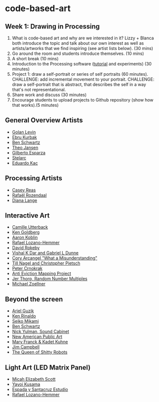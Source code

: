 # code-based-art

## Week 1: Drawing in Processing

1. What is code-based art and why are we interested in it? Lizzy + Blanca both introduce the topic and talk about our own interest as well as artists/artworks that we find inspiring (see artist lists below). (30 mins)
2. Go around the room and students introduce themselves. (10 mins)
3. A short break (10 mins)
4. Introduction to the Processing software ([tutorial](https://www.raspberrypi.org/learning/introduction-to-processing/worksheet/) and experiments) (30 minutes)
5. Project 1: draw a self-portrait or series of self portraits (60 minutes).
 CHALLENGE: add incremental movement to your portrait.
 CHALLENGE: draw a self-portrait that is abstract, that describes the self in a way that's not representational.   
 6. Share work and discuss (30 minutes) 
 7. Encourage students to upload projects to Github repository (show how that works).(5 minutes)


 ## General Overview Artists
* [Golan Levin](http://www.flong.com)
* [Ebru Kurbak](http://ebrukurbak.net/white-shadow/)
* [Ben Schwartz](http://www.benschwartz.co/wikileaks-archive-project)
* [Theo Jansen](http://www.strandbeest.com)
* [Gilberto Esparza](http://www.parasitosurbanos.com/parasitos/proyecto.html)
* [Stelarc](http://stelarc.org/?catID=20247)
* [Eduardo Kac](http://www.ekac.org)

 ## Processing Artists
* [Casey Reas](http://reas.com)
* [Rafaël Rozendaal](http://www.newrafael.com/websites/)
* [Diana Lange](http://butdoesitfloat.com/My-job-is-to-make-images-and-leave-the-decision-making-and-conclusion)

 ## Interactive Art
* [Camille Utterback](http://camilleutterback.com/)
* [Ken Goldberg](https://boomcalifornia.com/2015/08/18/bloom/)
* [Aaron Koblin](http://www.aaronkoblin.com/work/thesheepmarket/)
* [Rafael Lozano-Hemmer](http://www.lozano-hemmer.com)
* [David Rokeby](http://www.davidrokeby.com/nchant.html)
* [Vishal K Dar and Gabriel L Dunne](https://vimeo.com/38492062)
* [Cory Arcangel "What a Misunderstanding"](http://www.what-a-misunderstanding.com/)
* [Till Nagel and Christopher Pietsch](https://uclab.fh-potsdam.de/cf/)
* [Peter Crnokrak](http://www.petercrnokrak.com)
* [Anti Eviction Mapping Project](http://www.antievictionmap.com/)
* [Jer Thorp, Random Number Multiples](http://blog.blprnt.com/blog/blprnt/random-number-multiples)
* [Michael Zoellner](http://i.document.m05.de/2013/05/23/joy-divisions-unknown-pleasures-printed-in-3d/)

 ## Beyond the screen
* [Ariel Guzik](https://vimeo.com/user8136071)
* [Ken Rinaldo](http://www.kenrinaldo.com)
* [Seiko Mikami](http://special.ycam.jp/doc/work/index_en.html)
* [Ben Schwartz](http://www.benschwartz.co/wikileaks-archive-project)
* [Nick Yulman, Sound Cabinet](http://nysoundworks.org/songcabinet/)
* [New American Public Art](http://www.newamericanpublicart.com/ourself)
* [Mary Franck & Kadet Kuhne](http://www.maryfranck.net/portfolio/carapace/)
* [Jim Campbell](http://www.jimcampbell.tv/portfolio/objects/portrait_of_rebecca/)
* [The Queen of Shitty Robots](https://www.youtube.com/watch?v=Hxdqp3N_ymU)

 ## Light Art (LED Matrix Panel)
* [Micah Elizabeth Scott](http://www.misc.name/#/forest/)
* [Yayoi Kusama](https://www.artsy.net/artwork/yayoi-kusama-infinity-mirrored-room-the-souls-of-millions-of-light-years-away-1)
* [Espada y Santacruz Estudio](http://www.espadaysantacruz.com/projects/light-kinetics)
* [Rafael Lozano-Hemmer](http://www.lozano-hemmer.com)




